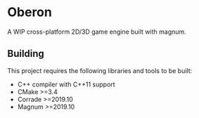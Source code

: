 # Oberon

A WIP cross-platform 2D/3D game engine built with magnum.

## Building

This project requires the following libraries and tools to be built:

- C++ compiler with C++11 support
- CMake >=3.4
- Corrade >=2019.10
- Magnum >=2019.10
